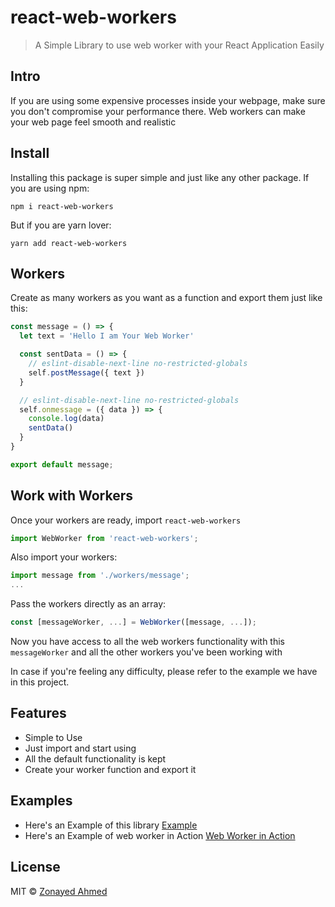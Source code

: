 # react-web-workers

> A Simple Library to use web worker with your React Application Easily

## Intro

If you are using some expensive processes inside your webpage, make sure you don't compromise your performance there. Web workers can make your web page feel smooth and realistic

## Install

Installing this package is super simple and just like any other package. If you are using npm:
```
npm i react-web-workers
```

But if you are yarn lover:
```
yarn add react-web-workers
```

## Workers

Create as many workers as you want as a function and export them just like this:
```javascript
const message = () => {
  let text = 'Hello I am Your Web Worker'

  const sentData = () => {
    // eslint-disable-next-line no-restricted-globals
    self.postMessage({ text })
  }

  // eslint-disable-next-line no-restricted-globals
  self.onmessage = ({ data }) => {
    console.log(data)
    sentData()
  }
}

export default message;
```

## Work with Workers

Once your workers are ready, import ```react-web-workers```
```javascript
import WebWorker from 'react-web-workers';
```

Also import your workers:
```javascript
import message from './workers/message';
...
```

Pass the workers directly as an array:
```javascript
const [messageWorker, ...] = WebWorker([message, ...]);
```

Now you have access to all the web workers functionality with this ```messageWorker``` and all the other workers you've been working with

In case if you're feeling any difficulty, please refer to the example we have in this project.

## Features

- Simple to Use
- Just import and start using
- All the default functionality is kept
- Create your worker function and export it  

## Examples

- Here's an Example of this library [Example](https://github.com/https://github.com/zonayedpca/react-web-workers/tree/master/example)
- Here's an Example of web worker in Action [Web Worker in Action](https://github.com/zonayedpca/web-workers)

## License

MIT © [Zonayed Ahmed](https://github.com/zonayedpca)
